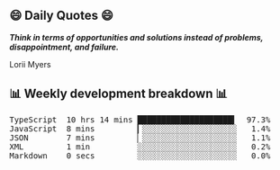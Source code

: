 ## 😄 Daily Quotes 😄

_**Think in terms of opportunities and solutions instead of problems, disappointment, and failure.**_

Lorii Myers



## 📊 Weekly development breakdown 📊

<pre>TypeScript  10 hrs 14 mins ████████████████████▍  97.3%
JavaScript  8 mins         ▎░░░░░░░░░░░░░░░░░░░░   1.4%
JSON        7 mins         ▏░░░░░░░░░░░░░░░░░░░░   1.1%
XML         1 min          ░░░░░░░░░░░░░░░░░░░░░   0.2%
Markdown    0 secs         ░░░░░░░░░░░░░░░░░░░░░   0.0%</pre>